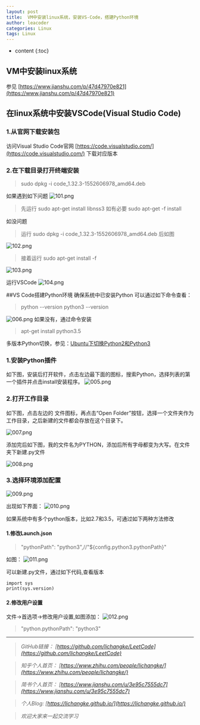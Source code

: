```yaml
---
layout: post
title:  VM中安装linux系统，安装VS-Code，搭建Python环境
author: leacoder
categories: Linux 
tags: Linux
---
```


* content
{:toc}

## VM中安装linux系统
参见 
[https://www.jianshu.com/p/47d47970e821](https://www.jianshu.com/p/47d47970e821)


##  在linux系统中安装VSCode(Visual Studio Code)
### 1.从官网下载安装包
访问Visual Studio Code官网 [https://code.visualstudio.com/](https://code.visualstudio.com/)
下载对应版本

### 2.在下载目录打开终端安装
> sudo dpkg -i code_1.32.3-1552606978_amd64.deb 

如果遇到如下问题
![101.png](https://upload-images.jianshu.io/upload_images/16846478-d5aeec760d91eee0.png?imageMogr2/auto-orient/strip%7CimageView2/2/w/1240)
>先运行 sudo apt-get install libnss3
>如有必要 sudo apt-get -f install

如没问题
>运行 sudo dpkg -i code_1.32.3-1552606978_amd64.deb 后如图

![102.png](https://upload-images.jianshu.io/upload_images/16846478-26391fe3c64dd959.png?imageMogr2/auto-orient/strip%7CimageView2/2/w/1240)
  
>接着运行   sudo apt-get install -f

![103.png](https://upload-images.jianshu.io/upload_images/16846478-230148b5628010e6.png?imageMogr2/auto-orient/strip%7CimageView2/2/w/1240)

运行VSCode
![104.png](https://upload-images.jianshu.io/upload_images/16846478-236885c98911491c.png?imageMogr2/auto-orient/strip%7CimageView2/2/w/1240)


##VS Code搭建Python环境
确保系统中已安装Python
可以通过如下命令查看：
>python --version
>python3 --version

![006.png](https://upload-images.jianshu.io/upload_images/16846478-132d9da0e0cd423b.png?imageMogr2/auto-orient/strip%7CimageView2/2/w/1240)
如果没有，通过命令安装
>apt-get install python3.5

多版本Python切换，参见：[Ubuntu下切换Python2和Python3](https://www.jianshu.com/p/4d28325889e6)



### 1.安装Python插件
如下图，安装后打开软件，点击左边最下面的图标，搜索Python，选择列表的第一个插件并点击install安装程序。
![005.png](https://upload-images.jianshu.io/upload_images/16846478-2cd9dce3103347dc.png?imageMogr2/auto-orient/strip%7CimageView2/2/w/1240)

### 2.打开工作目录
如下图，点击左边的 文件图标，再点击“Open Folder”按钮，选择一个文件夹作为工作目录，之后新建的文件都会存放在这个目录下。

![007.png](https://upload-images.jianshu.io/upload_images/16846478-e3b7e3b9ffba7eb0.png?imageMogr2/auto-orient/strip%7CimageView2/2/w/1240)

添加完后如下图，我的文件名为PYTHON，添加后所有字母都变为大写。在文件夹下新建.py文件

![008.png](https://upload-images.jianshu.io/upload_images/16846478-01cbc9b41d59471b.png?imageMogr2/auto-orient/strip%7CimageView2/2/w/1240)

### 3.选择环境添加配置
![009.png](https://upload-images.jianshu.io/upload_images/16846478-d116197fae174ad0.png?imageMogr2/auto-orient/strip%7CimageView2/2/w/1240)

出现如下界面：
![010.png](https://upload-images.jianshu.io/upload_images/16846478-9c7ca6ca85932d07.png?imageMogr2/auto-orient/strip%7CimageView2/2/w/1240)

如果系统中有多个python版本，比如2.7和3.5，可通过如下两种方法修改
#### 1.修改Launch.json
>"pythonPath": "python3",//"${config.python3.pythonPath}"

如图：
![011.png](https://upload-images.jianshu.io/upload_images/16846478-6426cf39a6046694.png?imageMogr2/auto-orient/strip%7CimageView2/2/w/1240)

可以新建.py文件，通过如下代码,查看版本
```
import sys  
print(sys.version)
```

#### 2.修改用户设置
文件->首选项->修改用户设置,如图添加：
![012.png](https://upload-images.jianshu.io/upload_images/16846478-3b5e4232b91441be.png?imageMogr2/auto-orient/strip%7CimageView2/2/w/1240)

>"python.pythonPath": "python3" 

----
>*GitHub链接：*
>*[https://github.com/lichangke/LeetCode](https://github.com/lichangke/LeetCode)*

>*知乎个人首页：*
>*[https://www.zhihu.com/people/lichangke/](https://www.zhihu.com/people/lichangke/)*

>*简书个人首页：*
>*[https://www.jianshu.com/u/3e95c7555dc7](https://www.jianshu.com/u/3e95c7555dc7)*

>*个人Blog:*
>*[https://lichangke.github.io/](https://lichangke.github.io/)*

>*欢迎大家来一起交流学习*